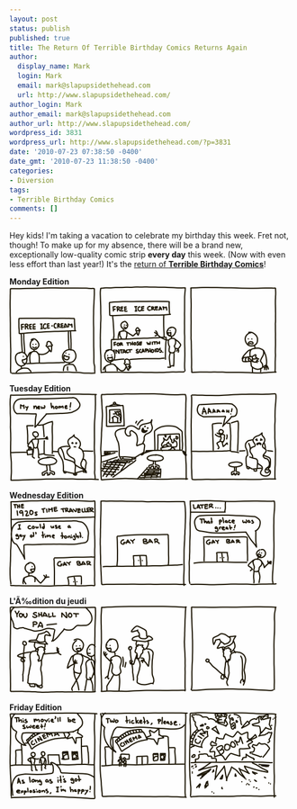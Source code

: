 ```yaml
---
layout: post
status: publish
published: true
title: The Return Of Terrible Birthday Comics Returns Again
author:
  display_name: Mark
  login: Mark
  email: mark@slapupsidethehead.com
  url: http://www.slapupsidethehead.com/
author_login: Mark
author_email: mark@slapupsidethehead.com
author_url: http://www.slapupsidethehead.com/
wordpress_id: 3831
wordpress_url: http://www.slapupsidethehead.com/?p=3831
date: '2010-07-23 07:38:50 -0400'
date_gmt: '2010-07-23 11:38:50 -0400'
categories:
- Diversion
tags:
- Terrible Birthday Comics
comments: []
---
```

Hey kids! I'm taking a vacation to celebrate my birthday this week. Fret not, though! To make up for my absence, there will be a brand new, exceptionally low-quality comic strip **every day** this week. (Now with even less effort than last year!) It's the [return of **Terrible Birthday Comics**](http://www.slapupsidethehead.com/tag/terrible-birthday-comics/)!

**Monday Edition**  
 ![](/wp-content/media/2010/07/tbc2010-ice-cream.png "Based on a true story.")

**Tuesday Edition**  
 ![](/wp-content/media/2010/07/tbc2010-ghost.png "Poor guy. His new house is haunted!")

**Wednesday Edition**  
 ![](/wp-content/media/2010/07/tbc2010-gay-bar.png "Now what? Oh, hey, a gay cruise!")

**L'Ã‰dition du jeudi**  
 ![](/wp-content/media/2010/07/tbc2010-wizard.png "Maybe they just don't speak Engli---oh, wait, they are.")

**Friday Edition**  
 ![](/wp-content/media/2010/07/tbc2010-cinema.png "The reviews said it was explosive.")

